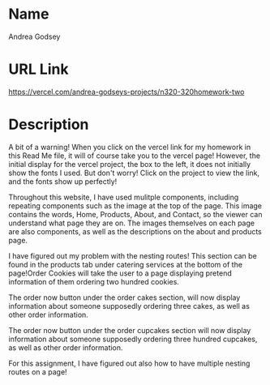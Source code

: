 # Name

Andrea Godsey

# URL Link

https://vercel.com/andrea-godseys-projects/n320-320homework-two

# Description

A bit of a warning! When you click on the vercel link for my homework in this Read Me file, it will of course take you to the vercel page! However, the initial display for the vercel project, the box to the left, it does not initially show the fonts I used. But don't worry! Click on the project to view the link, and the fonts show up perfectly!

Throughout this website, I have used mulitple components, including repeating components such as the image at the top of the page. This image contains the words, Home, Products, About, and Contact, so the viewer can understand what page they are on. The images themselves on each page are also components, as well as the descriptions on the about and products page.

I have figured out my problem with the nesting routes! This section can be found in the products tab under catering services at the bottom of the page!Order Cookies will take the user to a page displaying pretend information of them ordering two hundred cookies.

The order now button under the order cakes section, will now display information about someone supposedly ordering three cakes, as well as other order information.

The order now button under the order cupcakes section will now display information about someone supposedly ordering three hundred cupcakes, as well as other order information.

For this assignment, I have figured out also how to have multiple nesting routes on a page!
